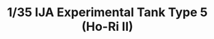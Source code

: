 ---
layout: product
title: "1/35 IJA Experimental Tank Type 5 (Ho-Ri II)"
price: "6700" 
desc: "Maketa"
img_path: "/assets/img/AH35A031.webp"
brand: "N/A"
available: false
special_offer: false
new: false
soon: false
cat: "010000"
subcat: "014900"
subsubcat: "0N/A"
sifra: "AH35A031"
popular: false
spec: false
---